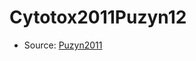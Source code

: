 <a name="material" />

# Cytotox2011Puzyn12
<script type="application/ld+json">
  {
    "@context": "https://schema.org/",
    "@type": "ChemicalSubstance",
    "http://purl.org/dc/terms/conformsTo":
      {
        "@type": "CreativeWork",
        "@id": "https://bioschemas.org/profiles/ChemicalSubstance/0.4-RELEASE/"
      },
    "@id": "https://egonw.github.io/nanowiki/nanowiki12.html#material",
    "name": "Cytotox2011Puzyn12",
    "sameAs": "http://127.0.0.1/mediawiki/index.php/Special:URIResolver/Cytotox2011Puzyn12"
  }
</script>


* Source: [Puzyn2011](Puzyn2011.md)
